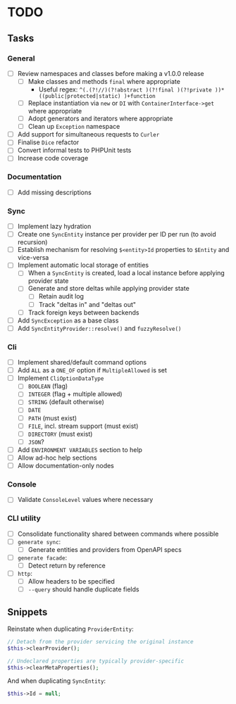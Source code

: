 # TODO

## Tasks

### General
- [ ] Review namespaces and classes before making a v1.0.0 release
  - [ ] Make classes and methods `final` where appropriate
    - Useful regex: `^(.(?!//)(?!abstract )(?!final )(?!private ))*((public|protected|static) )+function`
  - [ ] Replace instantiation via `new` or `DI` with `ContainerInterface->get` where appropriate
  - [ ] Adopt generators and iterators where appropriate
  - [ ] Clean up `Exception` namespace
- [ ] Add support for simultaneous requests to `Curler`
- [ ] Finalise `Dice` refactor
- [ ] Convert informal tests to PHPUnit tests
- [ ] Increase code coverage

### Documentation
- [ ] Add missing descriptions

### Sync
- [ ] Implement lazy hydration
- [ ] Create one `SyncEntity` instance per provider per ID per run (to avoid recursion)
- [ ] Establish mechanism for resolving `$<entity>Id` properties to `$Entity` and vice-versa
- [ ] Implement automatic local storage of entities
  - [ ] When a `SyncEntity` is created, load a local instance before applying provider state
  - [ ] Generate and store deltas while applying provider state
    - [ ] Retain audit log
    - [ ] Track "deltas in" and "deltas out"
  - [ ] Track foreign keys between backends
- [ ] Add `SyncException` as a base class
- [ ] Add `SyncEntityProvider::resolve()` and `fuzzyResolve()`

### Cli
- [ ] Implement shared/default command options
- [ ] Add `ALL` as a `ONE_OF` option if `MultipleAllowed` is set
- [ ] Implement `CliOptionDataType`
  - [ ] `BOOLEAN` (flag)
  - [ ] `INTEGER` (flag + multiple allowed)
  - [ ] `STRING` (default otherwise)
  - [ ] `DATE`
  - [ ] `PATH` (must exist)
  - [ ] `FILE`, incl. stream support (must exist)
  - [ ] `DIRECTORY` (must exist)
  - [ ] `JSON`?
- [ ] Add `ENVIRONMENT VARIABLES` section to help
- [ ] Allow ad-hoc help sections
- [ ] Allow documentation-only nodes

### Console
- [ ] Validate `ConsoleLevel` values where necessary

### CLI utility
- [ ] Consolidate functionality shared between commands where possible
- [ ] `generate sync`:
  - [ ] Generate entities and providers from OpenAPI specs
- [ ] `generate facade`:
  - [ ] Detect return by reference
- [ ] `http`:
  - [ ] Allow headers to be specified
  - [ ] `--query` should handle duplicate fields

## Snippets

Reinstate when duplicating `ProviderEntity`:

```php
// Detach from the provider servicing the original instance
$this->clearProvider();

// Undeclared properties are typically provider-specific
$this->clearMetaProperties();
```

And when duplicating `SyncEntity`:

```php
$this->Id = null;
```
